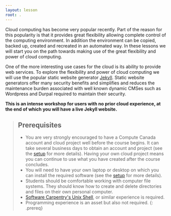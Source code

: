```yaml
---
layout: lesson
root: .
---
```


Cloud computing has become very popular recently. Part of the reason for this popularity is that it provides great flexibility allowing complete control of the computing environment. In addition the environment can be copied, backed up, created and recreated in an automated way. In these lessons we will start you on the path towards making use of the great flexibility and power of cloud computing.

One of the more interesting use cases for the cloud is its ability to provide web services. To explore the flexibility and power of cloud computing we will use the popular static website generator [Jekyll](https://jekyllrb.com/). Static website generators offer many security benefits and simplifies and reduces the maintenance burden associated with well known dynamic CMSes such as Wordpress and Durpal required to maintain their security.

**This is an intense workshop for users with no prior cloud experience, at the end of which you will have a live Jekyll website.**

> ## Prerequisites
> * You are very strongly encouraged to have a Compute Canada account and cloud project well before the course begins. It can take several business days to obtain an account and project (see the [setup](./setup/) for more details). Having your own cloud project means you can continue to use what you have created after the course concludes.
> * You will need to have your own laptop or desktop on which you can install the required software (see the [setup](./setup/) for more details).
> * Students should be comfortable working with computer file systems. They should know how to create and delete directories and files on their own personal computer.
> * [Software Carpentry's Unix Shell](https://swcarpentry.github.io/shell-novice/), or similar experience is required.
> * Programming experience is an asset but also not required.
{: .prereq}
